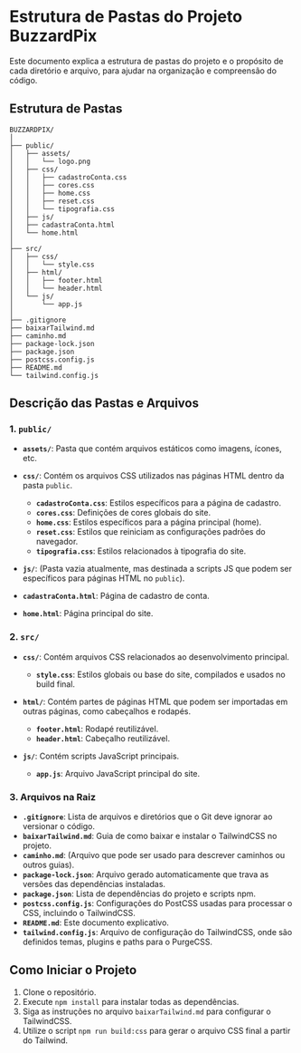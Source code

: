 # Estrutura de Pastas do Projeto BuzzardPix

Este documento explica a estrutura de pastas do projeto e o propósito de cada diretório e arquivo, para ajudar na organização e compreensão do código.

## Estrutura de Pastas

```
BUZZARDPIX/
│
├── public/
│   ├── assets/
│   │   └── logo.png
│   ├── css/
│   │   ├── cadastroConta.css
│   │   ├── cores.css
│   │   ├── home.css
│   │   ├── reset.css
│   │   └── tipografia.css
│   ├── js/
│   ├── cadastraConta.html
│   └── home.html
│
├── src/
│   ├── css/
│   │   └── style.css
│   ├── html/
│   │   ├── footer.html
│   │   └── header.html
│   └── js/
│       └── app.js
│
├── .gitignore
├── baixarTailwind.md
├── caminho.md
├── package-lock.json
├── package.json
├── postcss.config.js
├── README.md
└── tailwind.config.js
```

## Descrição das Pastas e Arquivos

### 1. `public/`
- **`assets/`**: Pasta que contém arquivos estáticos como imagens, ícones, etc. 
- **`css/`**: Contém os arquivos CSS utilizados nas páginas HTML dentro da pasta `public`.
  - **`cadastroConta.css`**: Estilos específicos para a página de cadastro.
  - **`cores.css`**: Definições de cores globais do site.
  - **`home.css`**: Estilos específicos para a página principal (home).
  - **`reset.css`**: Estilos que reiniciam as configurações padrões do navegador.
  - **`tipografia.css`**: Estilos relacionados à tipografia do site.

- **`js/`**: (Pasta vazia atualmente, mas destinada a scripts JS que podem ser específicos para páginas HTML no `public`).
  
- **`cadastraConta.html`**: Página de cadastro de conta.
- **`home.html`**: Página principal do site.

### 2. `src/`
- **`css/`**: Contém arquivos CSS relacionados ao desenvolvimento principal. 
  - **`style.css`**: Estilos globais ou base do site, compilados e usados no build final.

- **`html/`**: Contém partes de páginas HTML que podem ser importadas em outras páginas, como cabeçalhos e rodapés.
  - **`footer.html`**: Rodapé reutilizável.
  - **`header.html`**: Cabeçalho reutilizável.

- **`js/`**: Contém scripts JavaScript principais.
  - **`app.js`**: Arquivo JavaScript principal do site.

### 3. Arquivos na Raiz

- **`.gitignore`**: Lista de arquivos e diretórios que o Git deve ignorar ao versionar o código.
- **`baixarTailwind.md`**: Guia de como baixar e instalar o TailwindCSS no projeto.
- **`caminho.md`**: (Arquivo que pode ser usado para descrever caminhos ou outros guias).
- **`package-lock.json`**: Arquivo gerado automaticamente que trava as versões das dependências instaladas.
- **`package.json`**: Lista de dependências do projeto e scripts npm.
- **`postcss.config.js`**: Configurações do PostCSS usadas para processar o CSS, incluindo o TailwindCSS.
- **`README.md`**: Este documento explicativo.
- **`tailwind.config.js`**: Arquivo de configuração do TailwindCSS, onde são definidos temas, plugins e paths para o PurgeCSS.

## Como Iniciar o Projeto

1. Clone o repositório.
2. Execute `npm install` para instalar todas as dependências.
3. Siga as instruções no arquivo `baixarTailwind.md` para configurar o TailwindCSS.
4. Utilize o script `npm run build:css` para gerar o arquivo CSS final a partir do Tailwind.
